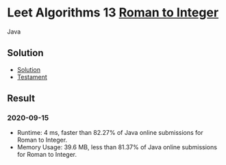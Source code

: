 


# Leet Algorithms 13 [Roman to Integer](https://leetcode.com/problems/roman-to-integer)
Java


## Solution
* [Solution](Solution.java)
* [Testament](Testament.java)


## Result

### 2020-09-15
* Runtime: 4 ms, faster than 82.27% of Java online submissions for Roman to Integer.
* Memory Usage: 39.6 MB, less than 81.37% of Java online submissions for Roman to Integer.
